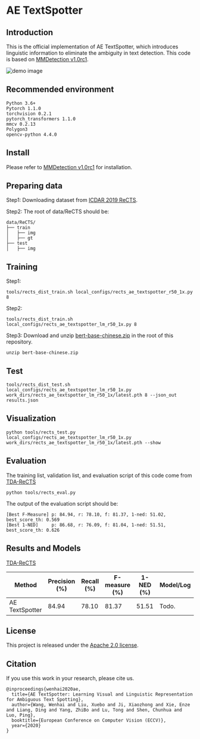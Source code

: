 
# AE TextSpotter

## Introduction
This is the official implementation of AE TextSpotter, which introduces linguistic information to eliminate the ambiguity in text detection.
This code is based on [MMDetection v1.0rc1](https://github.com/open-mmlab/mmdetection/tree/v1.0rc1).

![demo image](demo/demo.jpg)

## Recommended environment
```
Python 3.6+
Pytorch 1.1.0
torchvision 0.2.1
pytorch_transformers 1.1.0
mmcv 0.2.13
Polygon3
opencv-python 4.4.0
```

## Install
Please refer to [MMDetection v1.0rc1](https://github.com/open-mmlab/mmdetection/tree/v1.0rc1) for installation.

## Preparing data
Step1: Downloading dataset from [ICDAR 2019 ReCTS](https://rrc.cvc.uab.es/?ch=12).

Step2: The root of data/ReCTS should be:
```
data/ReCTS/
├── train
│   ├── img
│   ├── gt
├── test
│   ├── img
```

## Training
Step1:
```shell script
tools/rects_dist_train.sh local_configs/rects_ae_textspotter_r50_1x.py 8
```
Step2:
```shell script
tools/rects_dist_train.sh local_configs/rects_ae_textspotter_lm_r50_1x.py 8
```
Step3:
Download and unzip [bert-base-chinese.zip](Todo) in the root of this repository.
```shell script
unzip bert-base-chinese.zip
```

## Test
```shell script
tools/rects_dist_test.sh local_configs/rects_ae_textspotter_lm_r50_1x.py work_dirs/rects_ae_textspotter_lm_r50_1x/latest.pth 8 --json_out results.json
```

## Visualization
```shell script
python tools/rects_test.py local_configs/rects_ae_textspotter_lm_r50_1x.py work_dirs/rects_ae_textspotter_lm_r50_1x/latest.pth --show
```

## Evaluation
The training list, validation list, and evaluation script of this code come from [TDA-ReCTS](https://github.com/whai362/TDA-ReCTS)
```shell script
python tools/rects_eval.py
```
The output of the evaluation script should be:
```shell script
[Best F-Measure] p: 84.94, r: 78.10, f: 81.37, 1-ned: 51.02, best_score_th: 0.569
[Best 1-NED]     p: 86.68, r: 76.09, f: 81.04, 1-ned: 51.51, best_score_th: 0.626
```

## Results and Models
[TDA-ReCTS](https://github.com/whai362/TDA-ReCTS)

| Method | Precision (%) | Recall (%) | F-measure (%) | 1-NED (%) | Model/Log |
| - | - | - | - | - | - |
| AE TextSpotter | 84.94 | 78.10 | 81.37 | 51.51 | Todo. |


## License
This project is released under the [Apache 2.0 license](LICENSE).

## Citation
If you use this work in your research, please cite us.
```
@inproceedings{wenhai2020ae,
  title={AE TextSpotter: Learning Visual and Linguistic Representation for Ambiguous Text Spotting},
  author={Wang, Wenhai and Liu, Xuebo and Ji, Xiaozhong and Xie, Enze and Liang, Ding and Yang, ZhiBo and Lu, Tong and Shen, Chunhua and Luo, Ping},
  booktitle={European Conference on Computer Vision (ECCV)},
  year={2020}
}
```